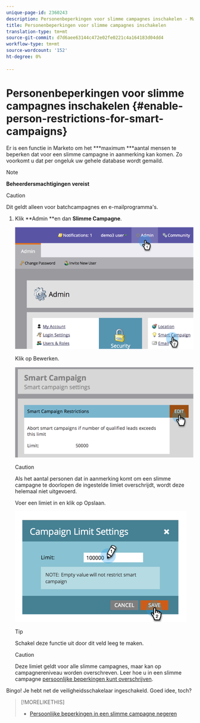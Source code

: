 ```yaml
---
unique-page-id: 2360243
description: Personenbeperkingen voor slimme campagnes inschakelen - Marketo Docs - Productdocumentatie
title: Personenbeperkingen voor slimme campagnes inschakelen
translation-type: tm+mt
source-git-commit: d7d6aee63144c472e02fe0221c4a164183d04dd4
workflow-type: tm+mt
source-wordcount: '152'
ht-degree: 0%

---
```



# Personenbeperkingen voor slimme campagnes inschakelen {#enable-person-restrictions-for-smart-campaigns}

Er is een functie in Marketo om het ***maximum ***aantal mensen te beperken dat voor een slimme campagne in aanmerking kan komen. Zo voorkomt u dat per ongeluk uw gehele database wordt gemaild.

>[!NOTE]
>
>**Beheerdersmachtigingen vereist**

>[!CAUTION]
>
>Dit geldt alleen voor batchcampagnes en e-mailprogramma&#39;s.

1. Klik **Admin **en dan **Slimme Campagne**.

   ![](assets/image2014-9-18-15-3a58-3a29.png)

   Klik op Bewerken.

   ![](assets/image2014-9-18-15-3a59-3a7.png)

   >[!CAUTION]
   >
   >
   >Als het aantal personen dat in aanmerking komt om een slimme campagne te doorlopen de ingestelde limiet overschrijdt, wordt deze helemaal niet uitgevoerd.

   Voer een limiet in en klik op Opslaan.

   ![](assets/image2014-9-18-15-3a59-3a56.png)

   >[!TIP]
   >
   >
   >Schakel deze functie uit door dit veld leeg te maken.

   >[!CAUTION]
   >
   >
   >Deze limiet geldt voor alle slimme campagnes, maar kan op campagnereniveau worden overschreven. Leer hoe u in een slimme campagne [persoonlijke beperkingen kunt overschrijven](../../../product-docs/core-marketo-concepts/smart-campaigns/using-smart-campaigns/override-person-restrictions-in-a-smart-campaign.md).

Bingo! Je hebt net de veiligheidsschakelaar ingeschakeld. Goed idee, toch?

>[!MORELIKETHIS]
>
>* [Persoonlijke beperkingen in een slimme campagne negeren](../../../product-docs/core-marketo-concepts/smart-campaigns/using-smart-campaigns/override-person-restrictions-in-a-smart-campaign.md)

>



